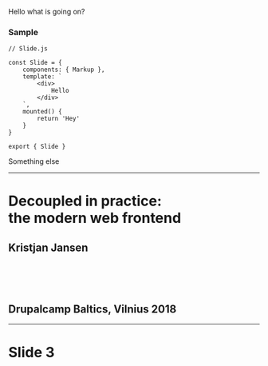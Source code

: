 Hello what is going on?

### Sample

```
// Slide.js

const Slide = {
    components: { Markup },
    template: `
        <div>
            Hello
        </div>
    `,
    mounted() {
        return 'Hey'
    }
}

export { Slide }
```

Something else

---

# Decoupled in practice:<br>the modern web frontend

## Kristjan Jansen

<br><br><br>

## Drupalcamp Baltics, Vilnius 2018

---

# Slide 3